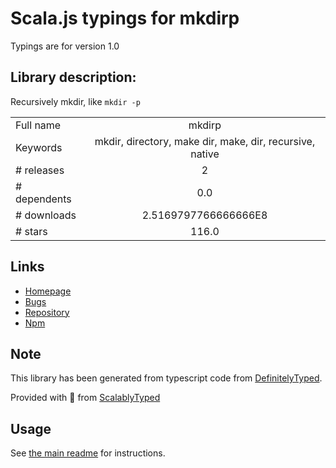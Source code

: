 
# Scala.js typings for mkdirp

Typings are for version 1.0

## Library description:
Recursively mkdir, like `mkdir -p`

|                    |                 |
| ------------------ | :-------------: |
| Full name          | mkdirp |
| Keywords           | mkdir, directory, make dir, make, dir, recursive, native |
| # releases         | 2 |
| # dependents       | 0.0 |
| # downloads        | 2.5169797766666666E8 |
| # stars            | 116.0 |

## Links
- [Homepage](https://github.com/isaacs/node-mkdirp#readme)
- [Bugs](https://github.com/isaacs/node-mkdirp/issues)
- [Repository](https://github.com/isaacs/node-mkdirp)
- [Npm](https://www.npmjs.com/package/mkdirp)
    


## Note
This library has been generated from typescript code from [DefinitelyTyped](https://definitelytyped.org).

Provided with :purple_heart: from [ScalablyTyped](https://github.com/oyvindberg/ScalablyTyped)

## Usage
See [the main readme](../../readme.md) for instructions.


